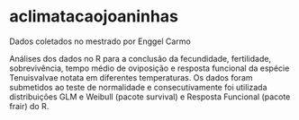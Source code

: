 # aclimatacaojoaninhas
Dados coletados no mestrado por Enggel Carmo

Análises dos dados no R para a conclusão da fecundidade, fertilidade, sobrevivência, tempo médio de oviposição e resposta funcional da espécie Tenuisvalvae notata em diferentes temperaturas.
Os dados foram submetidos ao teste de normalidade e consecutivamente foi utilizada distribuições GLM e Weibull (pacote survival) e Resposta Funcional (pacote frair) do R.
